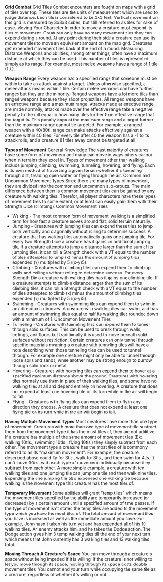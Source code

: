 **Grid Combat**
Grid Tiles
	Combat encounters are fought on maps with a grid of tiles over top. These tiles are the units of measurement which are used to judge distance. Each tile is considered to be 3x3 feet. Vertical movement on this grid is measured by 3x3x3 cubes, but still referred to as tiles for sake of ease.
Moving Your Character
	In order to move a creature must expend its tiles of movement. Creatures only have so many movement tiles they can expend during a round. At any point during their side a creature can use its movement tiles to move an equivalent amount on the map grid. Creatures get expended movement tiles back at the end of a round.
Measuring Distance
	Weapons and abilities, among other things, often have a maximum distance at which they can be used. This number of tiles is represented simply as its range. For example, most melee weapons have a range of 1 tile (1tl.).

**Weapon Range**
	Every weapon has a specified range that someone must be within to take an attack against a target. Unless otherwise specified, a melee attack means within 1 tile. Certain melee weapons can have further ranges but they are the minority. Ranged weapons have a lot more tiles than ranged weapons because they shoot projectiles. All ranged weapons have an effective range and a maximum range. Attacks made at effective range are made normally, attacks made over the effective range take a negative penalty to the roll equal to how many tiles further than effective range that the target is. This penalty caps at the maximum range and a target further than the maximum range cannot be targeted.
	For example, a ranged weapon with a 40/80tl. range can make attacks effectively against a creature within 40 tiles. For every tile after 40 the weapon has a -1 to its attack rolls, and a creature 81 tiles away cannot be targeted at all.

**Types of Movement**
General Knowledge
	The vast majority of creatures have some form of movement and many can move in ways others cannot when in terrains they excel in. Types of movement other than walking include jumping, climbing, swimming, tunneling, hovering, and flying. Each is its own method of traversing a given terrain whether it's tunneling through dirt, treading open water, or flying through the air.
Common and Uncommon Movement Types
	Since there are many types of movement, they are divided into the common and uncommon sub-groups. The main difference between them is common movement tiles can be gained by any creature with walking tiles. Therefor, all player characters have these types of movement tiles to some extent, or at least can easily gain them with their Strength Dice (climbing).
Common Movement Tiles
- Walking - The most common form of movement, walking is a simplified term for how fast a creature moves around flat, solid terrain naturally.
- Jumping - Creatures with jumping tiles can expend these tiles to jump both vertically and diagonally without rolling to determine success. A creature that has walking tiles automatically gains one jumping tile. For every two Strength Dice a creature has it gains an additional jumping tile. If a creature attempts to jump a distance larger than the sum of its jumping tiles, it can roll a Strength check with a VT equal to the number of tiles attempted to jump (x) minus the amount of jumping tiles expended (y) multiplied by 5 ((x-y)5).
- Climbing - Creatures with climbing tiles can expend them to climb up walls and ceilings without rolling to determine success. For every Strength Die a creature with walking tiles has it gains one climbing tile. If a creature attempts to climb a distance larger than the sum of its climbing tiles, it can roll a Strength check with a VT equal to the number of tiles attempted to climb (x) minus the amount of climbing tiles expended (y) multiplied by 5 ((x-y)5).
- Swimming - Creatures with swimming tiles can expend them to swim in any direction it chooses. A creature with walking tiles can swim, and has an amount of swimming tiles equal to half its walking tiles rounded down with a minimum of 1.
Uncommon Movement Tiles
- Tunneling - Creatures with tunneling tiles can expend them to tunnel through solid surfaces. This can be used to break through walls, ceilings, and floors but traditionally it is used to move beneath solid surfaces without restriction. Certain creatures can only tunnel through specific materials meaning a creature with tunneling tiles will have a note describing what those tunneling tiles can be used to tunnel through. For example one creature might only be able to tunnel through loose soils and sands, while another may be strong enough to burrow through solid rock or metal.
- Hovering - Creatures with hovering tiles can expend them to hover at a specified maximum distance above the ground. Creatures with hovering tiles normally use them in place of their walking tiles, and some have no walking tiles at all and depend entirely on hovering. A creature that does not expend at least one hovering tile on its turn while in the air will begin to fall.
- Flying - Creatures with flying tiles can expend them to fly in any direction they choose. A creature that does not expend at least one flying tile on its turn while in the air will begin to fall.

**Having Multiple Movement Types**
	Most creatures have more than one type of movement. Creatures with more than one type of movement tile subtract them from the movement type it has the most tiles of, they are not additive. If a creature has multiple of the same amount of movement tiles (Ex: walking 10tls., swimming 10tls., flying 10tls.) they simply subtract from each other. The movement type a creature has the most tiles of is commonly referred to as its "maximum movement".
	For example, the creature described above could fly for 3tls., walk for 3tls., and then swim for 4tls. It can't move 30tls. with each type of movement individually because they subtract from each other. A more simple example, a creature with ten walking tiles and one jumping tile can jump one tile and then walk nine tiles. Expending the one jumping tile also expended one walking tile because walking is the movement type this creature has the most tiles of.

**Temporary Movement**
	Some abilities will grant "temp tiles" which means the movement tiles specified by the ability are temporarily increased (or decreased) by a certain amount until a specified amount of time passes. If the type of movement isn't stated the temp tiles are added to the movement type which you have the most tiles of. The total amount of movement tiles you have is increased as well as the immediate amount you have.
	For example, John hasn't taken his turn yet and has expended all of his 10 walking tiles. An enemy attacks him, and he takes the Dodge action. The Dodge action gives him 3 temp walking tiles till the end of your next turn which means that John currently has 3 walking tiles and 13 walking tiles total.

**Moving Through A Creature's Space**
	You can move through a creature's space without being impeded if it is willing. If the creature is not willing to let you move through its space, moving through its space costs double movement tiles. You cannot end your turn while occupying the same tile as a creature, regardless of whether it's willing or not.